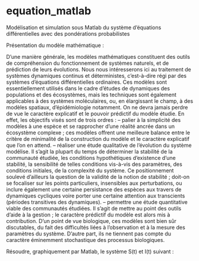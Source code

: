 # equation_matlab
Modélisation et simulation sous Matlab du système d’équations différentielles avec des pondérations probabilistes

Présentation du modèle mathématique :

D’une manière générale, les modèles mathématiques constituent des outils de compréhension du fonctionnement de systèmes naturels, et de prédiction de leurs évolutions. Nous nous intéresserons
ici au traitement de systèmes dynamiques continus et déterministes, c’est-à-dire régi par des systèmes d’équations différentielles ordinaires. Ces modèles sont essentiellement utilisés dans le cadre d’études de dynamiques des populations et des écosystèmes, mais les techniques sont également applicables à
des systèmes moléculaires, ou, en élargissant le champ, à des modèles spatiaux, d’épidémiologie notamment.
On ne devra jamais perdre de vue le caractère explicatif et le pouvoir prédictif du modèle étudie.
En effet, les objectifs visés sont de trois ordres :
– palier à la simplicité des modèles à une espèce et se rapprocher d’une réalité ancrée dans un écosystème complexe ; ces modèles offrent une meilleure balance entre le critère de minimalité de la
construction du modèle et le caractère explicatif que l’on en attend.
– réaliser une étude qualitative de l’évolution du système modélise. Il s’agit la plupart du temps de déterminer la stabilité de la communauté étudiée, les conditions hypothétiques d’existence d’une
stabilité, la sensibilité de telles conditions vis-à-vis des paramètres, des conditions initiales, de la complexité du système. Ce positionnement soulevé d’ailleurs la question de la validité de la notion de
stabilité ; doit-on se focaliser sur les points particuliers, insensibles aux perturbations, ou inclure également une certaine persistance des espèces aux travers de dynamiques cycliques voire porter une
certaine attention aux transcients (périodes transitives des dynamiques).
– permettre une étude quantitative viable des communautés étudiées. Il s’agit de mettre au point des outils d’aide à la gestion ; le caractère prédictif du modèle est alors mis à contribution.
D’un point de vue biologique, ces modèles sont bien sûr discutables, du fait des difficultés liées à l’observation et à la mesure des paramètres du système.
D’autre part, ils ne tiennent pas compte du caractère éminemment stochastique des processus biologiques.


Résoudre, graphiquement par Matlab, le système S(t) et I(t) suivant :
